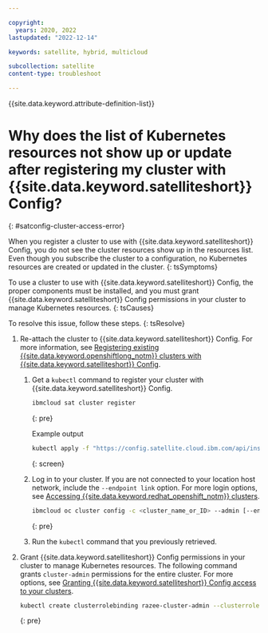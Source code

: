 ```yaml
---

copyright:
  years: 2020, 2022
lastupdated: "2022-12-14"

keywords: satellite, hybrid, multicloud

subcollection: satellite
content-type: troubleshoot

---
```


{{site.data.keyword.attribute-definition-list}}

# Why does the list of Kubernetes resources not show up or update after registering my cluster with {{site.data.keyword.satelliteshort}} Config?
{: #satconfig-cluster-access-error}

When you register a cluster to use with {{site.data.keyword.satelliteshort}} Config, you do not see the cluster resources show up in the resources list. Even though you subscribe the cluster to a configuration, no Kubernetes resources are created or updated in the cluster.
{: tsSymptoms}

To use a cluster to use with {{site.data.keyword.satelliteshort}} Config, the proper components must be installed, and you must grant {{site.data.keyword.satelliteshort}} Config permissions in your cluster to manage Kubernetes resources.
{: tsCauses}

To resolve this issue, follow these steps.
{: tsResolve}

1. Re-attach the cluster to {{site.data.keyword.satelliteshort}} Config. For more information, see [Registering existing {{site.data.keyword.openshiftlong_notm}} clusters with {{site.data.keyword.satelliteshort}} Config](/docs/satellite?topic=satellite-register-openshift-clusters).
    1. Get a `kubectl` command to register your cluster with {{site.data.keyword.satelliteshort}} Config.
        ```sh
        ibmcloud sat cluster register
        ```
        {: pre}

        Example output
        ```sh
        kubectl apply -f "https://config.satellite.cloud.ibm.com/api/install/razeedeploy-job?orgKey=<orgApiKey>&args=--clustersubscription=<number>&args=--featureflagsetld=<number>&args=--mustachetemplate=<number>&args=--managedset=<number>&args=--remoteresources<number>&args=--remoteresource=<number>&args=--watch-keeper=<number>"
        ```
        {: screen}

    2. Log in to your cluster. If you are not connected to your location host network, include the `--endpoint link` option. For more login options, see [Accessing {{site.data.keyword.redhat_openshift_notm}} clusters](/docs/openshift?topic=openshift-access_cluster).
        ```sh
        ibmcloud oc cluster config -c <cluster_name_or_ID> --admin [--endpoint link]
        ```
        {: pre}

    3. Run the `kubectl` command that you previously retrieved.
2. Grant {{site.data.keyword.satelliteshort}} Config permissions in your cluster to manage Kubernetes resources. The following command grants `cluster-admin` permissions for the entire cluster. For more options, see [Granting {{site.data.keyword.satelliteshort}} Config access to your clusters](/docs/satellite?topic=satellite-setup-clusters-satconfig#setup-clusters-satconfig-access).
    ```sh
    kubectl create clusterrolebinding razee-cluster-admin --clusterrole=razee-cluster-admin --serviceaccount=razeedeploy:razee-viewer --serviceaccount=razeedeploy:razee-editor --serviceaccount=razeedeploy:razee-satcon
    ```
    {: pre}


